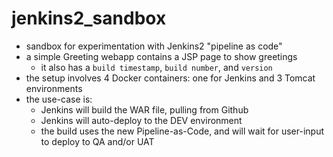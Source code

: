 # jenkins2_sandbox

* sandbox for experimentation with Jenkins2 "pipeline as code"
* a simple Greeting webapp contains a JSP page to show greetings
    * it also has a `build timestamp`, `build number`, and `version`
* the setup involves 4 Docker containers: one for Jenkins and 3 Tomcat environments
* the use-case is:
    * Jenkins will build the WAR file, pulling from Github
    * Jenkins will auto-deploy to the DEV environment
    * the build uses the new Pipeline-as-Code, and will wait for user-input to deploy to QA and/or UAT 
    

